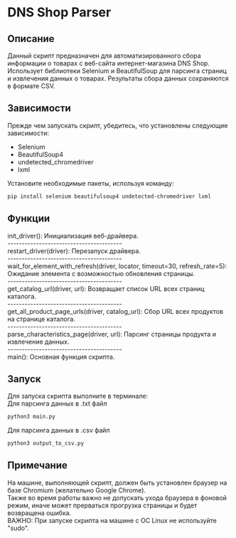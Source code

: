 # DNS Shop Parser

## Описание
Данный скрипт предназначен для автоматизированного сбора информации о товарах с веб-сайта интернет-магазина DNS Shop. Использует библиотеки Selenium и BeautifulSoup для парсинга страниц и извлечения данных о товарах. Результаты сбора данных сохраняются в формате CSV.

## Зависимости
Прежде чем запускать скрипт, убедитесь, что установлены следующие зависимости:
- Selenium
- BeautifulSoup4
- undetected_chromedriver
- lxml

Установите необходимые пакеты, используя команду:
```bash
pip install selenium beautifulsoup4 undetected-chromedriver lxml
```
## Функции
init_driver(): Инициализация веб-драйвера. </br>
----------------------------------------</br>
restart_driver(driver): Перезапуск драйвера. </br>
----------------------------------------</br>
wait_for_element_with_refresh(driver, locator, timeout=30, refresh_rate=5): Ожидание элемента с возможностью обновления страницы. </br>
----------------------------------------</br>
get_catalog_url(driver, url): Возвращает список URL всех страниц каталога. </br>
----------------------------------------</br>
get_all_product_page_urls(driver, catalog_url): Сбор URL всех продуктов на странице каталога. </br>
----------------------------------------</br>
parse_characteristics_page(driver, url): Парсинг страницы продукта и извлечение данных. </br>
----------------------------------------</br>
main(): Основная функция скрипта. </br>
## Запуск
Для запуска скрипта выполните в терминале:</br>
  Для парсинга данных в .txt файл
```bash
python3 main.py
```
  Для парсинга данных в .csv файл
```bash
python3 output_to_csv.py
```
## Примечание
На машине, выполняющей скрипт, должен быть установлен браузер на базе Chromium (желательно Google Chrome).<br>
Также во время работы важно не допускать ухода браузера в фоновой режим, иначе может прерваться прогрузка страницы и будет возвращена ошибка.<br>
ВАЖНО: При запуске скрипта на машине с ОС Linux не используйте "sudo".
